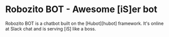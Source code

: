# Robozito BOT - Awesome [iS]er bot

Robozito BOT is a chatbot built on the [Hubot][hubot] framework. It's online at Slack chat and is serving [iS] like a boss.
